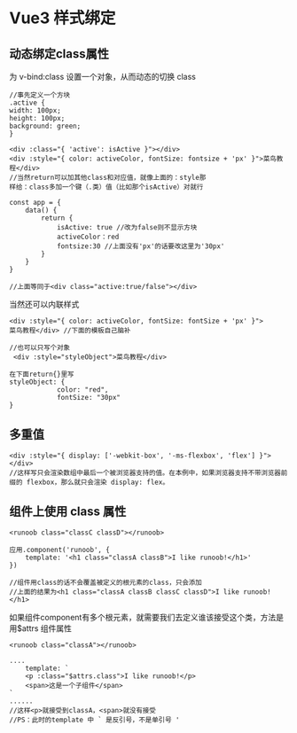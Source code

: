 # Vue3 样式绑定
## 动态绑定class属性
为 v-bind:class 设置一个对象，从而动态的切换 class

    //事先定义一个方块
    .active {
    width: 100px;
    height: 100px;
    background: green;
    }

    <div :class="{ 'active': isActive }"></div>
    <div :style="{ color: activeColor, fontSize: fontsize + 'px' }">菜鸟教程</div>
    //当然return可以加其他class和对应值，就像上面的：style那
    样给：class多加一个键（.类）值（比如那个isActive）对就行

    const app = {
        data() {
            return {
                isActive: true //改为false则不显示方块
                activeColor：red
                fontsize:30 //上面没有'px'的话要改这里为'30px'
            }
        }
    }
    
    //上面等同于<div class="active:true/false"></div>

当然还可以内联样式

    <div :style="{ color: activeColor, fontSize: fontSize + 'px' }">
    菜鸟教程</div> //下面的模板自己脑补

    //也可以只写个对象
     <div :style="styleObject">菜鸟教程</div>
   
    在下面return{}里写
    styleObject: {
                color: "red",
			    fontSize: "30px"
	}
## 多重值
    <div :style="{ display: ['-webkit-box', '-ms-flexbox', 'flex'] }"></div>
    //这样写只会渲染数组中最后一个被浏览器支持的值。在本例中，如果浏览器支持不带浏览器前缀的 flexbox，那么就只会渲染 display: flex。

## 组件上使用 class 属性
    <runoob class="classC classD"></runoob>

    应用.component('runoob', {
        template: '<h1 class="classA classB">I like runoob!</h1>'
    })

    //组件用class的话不会覆盖被定义的根元素的class，只会添加
    //上面的结果为<h1 class="classA classB classC classD">I like runoob!</h1>
如果组件component有多个根元素，就需要我们去定义谁该接受这个类，方法是用$attrs 组件属性

    <runoob class="classA"></runoob>

    ....
        template: `
        <p :class="$attrs.class">I like runoob!</p>
        <span>这是一个子组件</span>
    `
    ......
    //这样<p>就接受到classA，<span>就没有接受
    //PS：此时的template 中 ` 是反引号，不是单引号 '